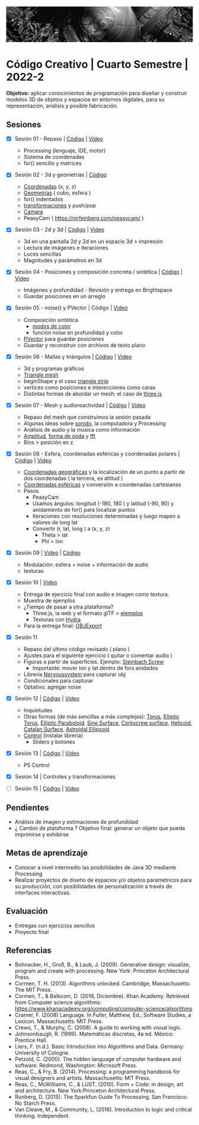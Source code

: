 ![portada](https://github.com/EmilioOcelotl/cc4-di-2022-2/blob/main/img/of13.png)

# Código Creativo | Cuarto Semestre | 2022-2

**Objetivo:** aplicar conocimientos de programación para diseñar y construir modelos 3D de objetos y espacios en entornos digitales, para su representación, análisis y posible fabricación.

## Sesiones

- [x] Sesión 01 - Repaso | [Código](https://gist.github.com/EmilioOcelotl/e7038c57bf39c7140986d4a4f92bbc9c) | [Video](https://drive.google.com/file/d/1LQItFi6RfXEiQy5_Q9t-4IJAtrSkBmnP/view?usp=sharing)
  - Processing (lenguaje, IDE, motor)
  - Sistema de coordenadas
  - for() sencillo y matrices

- [x] Sesión 02 - 3d y geometrías | [Código](https://gist.github.com/EmilioOcelotl/8c340401323b3ff66f0fb83630095517)
  - [Coordenadas](https://processing.org/tutorials/p3d) (x, y, z)
  - [Geometrías](https://processing.org/examples/primitives3d.html) ( cubo, esfera )
  - for() indentados
  - [transformaciones](https://processing.org/tutorials/transform2d) y push/pop
  - [Cámara](https://processing.org/tutorials/p3d/#camera)	     
  - PeasyCam ( https://mrfeinberg.com/peasycam/ ) 

- [x] Sesión 03 - 2d y 3d | [Código](https://gist.github.com/EmilioOcelotl/ddd755137e64bc76879c26167187d0ff) | [Video](https://drive.google.com/file/d/1CKR6lCja1fHV3hppGZxrwifRpWHLoaOh/view?usp=sharing) 
  - 3d en una pantalla 2d y 2d en un espacio 3d > impresión
  - Lectura de imágenes e iteraciones
  - Luces sencillas
  - Magnitudes y parámetros en 3d 

- [x] Sesión 04 - Posiciones y composición concreta / sintética | [Código](https://gist.github.com/EmilioOcelotl/a2d285f75b7cffb8db3c880de118adb3) | [Video](https://drive.google.com/file/d/14FH2ZwEoDBxqzaUaTD2apg7gmVve6U6l/view?usp=sharing)
  - Imágenes y profundidad - Revisión y entrega en Brightspace
  - Guardar posiciones en un arreglo 

- [x] Sesión 05 - noise() y PVector | Código | [Video](https://drive.google.com/file/d/1OpmG4ZyXse1bbjIy5A9d_XlpHomoL-HB/view?usp=sharing)
  - Composición sintética
    - [modos de color](https://processing.org/reference/colorMode_.html)  
    - función noise en profundidad y color
  - [PVector](https://processing.org/reference/PVector.html) para guardar posiciones
  - Guardar y reconstruir con archivos de texto plano 

- [x] Sesión 06 - Mallas y triángulos | [Código](https://gist.github.com/EmilioOcelotl/660b89a794a59b521df9e80582d6c601) | [Video](https://drive.google.com/file/d/1OeZXXRPP3TrWFSecctIJRyaLr1sWtRql/view?usp=sharing) 
  - 3d y programas gráficos
  - [Triangle mesh](https://en.wikipedia.org/wiki/Triangle_mesh)
  - beginShape y el caso [triangle strip](https://processing.org/reference/beginShape_.html)
  - vertices como posiciones e interecciones como caras 
  - Distintas formas de abordar un mesh: el caso de [three.js](https://threejs.org/manual/#en/fundamentals) 

- [x] Sesión 07 - Mesh y audioreactividad | [Código](https://gist.github.com/EmilioOcelotl/f4bd04fb76ebb0446d0a082c63235d91) | [Video](https://drive.google.com/file/d/1FdHyT0AmjITfPoLq0b_hcl4Nln_arJ8T/view?usp=sharing)
  - Repaso del mesh que construimos la sesión pasada
  - Algunas ideas sobre [sonido](https://processing.org/tutorials/sound), la computadora y Processing 
  - Análisis de audio y la música como información
  - [Amplitud](https://processing.org/reference/libraries/sound/Amplitude.html), [forma de onda](https://processing.org/reference/libraries/sound/Waveform.html) y [fft](https://processing.org/reference/libraries/sound/FFT.html)
  - Bins > posición en z 

- [x] Sesión 08 - Esfera, coordenadas esféricas y coordenadas polares | [Código](https://gist.github.com/EmilioOcelotl/0f0984f27bd0242a36e56759732bd3ce) | [Video](https://drive.google.com/file/d/1d4nlFMTGr1vgnt-EgWh3hP-GZlynO8a3/view?usp=sharing)
  - [Coordenadas geográficas](https://es.wikipedia.org/wiki/Coordenadas_geogr%C3%A1ficas) y la localización de un punto a partir de dos coordenadas ( la tercera, es altitud ) 
  - [Coordenadas esféricas](https://es.wikipedia.org/wiki/Coordenadas_polares#Coordenadas_esf%C3%A9ricas) y conversión a coordenadas cartesianas
  - Pasos
    - PeasyCam
    - Usamos ángulos: longitud (-180, 180 ) y latitud (-90, 90) y anidamiento de for() para localizar puntos
    - Iteraciones con resoluciones determinadas y luego mapeo a valores de long lat
    - Convertir (r, lat, long ) a  (x, y, z)
      - Theta > lat
      - Phi > lon

- [x] Sesión 09 | [Video](https://drive.google.com/file/d/1rivLuFqiTSQuWWVREKgA2EEKcyYVKQdk/view?usp=sharing) | [Código](https://gist.github.com/EmilioOcelotl/fc54ce415e4fbf77128314f0dbefb478)

   - Modulación: esfera + noise + información de audio
   - texturas 

- [x] Sesión 10 | [Video](https://drive.google.com/file/d/1AQQXlGl4Q1zObFSWOreJs9VmpBRA-QPQ/view?usp=sharing) 

  - Entrega de ejercicio final con audio e imagen como textura.
  - Muestra de ejemplos
  - ¿Tiempo de pasar a otra plataforma?
    - Three.js, la web y el formato glTF > [ejemplos]()
    - Texturas con [Hydra](https://hydra.ojack.xyz/)
  - Para la entrega final: [OBJExport](https://n-e-r-v-o-u-s.com/tools/obj/)

- [x] Sesión 11
  - Repaso del último código revisado ( plano )
  - Ajustes para el siguiente ejercicio ( quitar o comentar audio ) 
  - Figuras a partir de superficies. Ejemplo: [Steinbach Screw](https://mathworld.wolfram.com/SteinbachScrew.html)
    - Importante: mover lon y lat dentro de fors anidados
  - Librería [Nervoussystem](https://n-e-r-v-o-u-s.com/tools/obj/) para capturar obj
  - Condicionales para capturar
  - Optativo: agregar noise 

- [x] Sesión 12 | [Código](https://gist.github.com/EmilioOcelotl/3af155903c25a17f7da4cda546fd0603) | [Video](https://drive.google.com/file/d/1kgzNkEZAs2qoCaZuwaYzL70N3vK7H8km/view?usp=sharing)
  - Inquietudes 
  - Otras formas (de más sencillas a más complejas): [Torus](https://mathworld.wolfram.com/Torus.html), [Elliptic Torus](https://mathworld.wolfram.com/EllipticTorus.html), [Elliptic Paraboloid](https://mathworld.wolfram.com/EllipticParaboloid.html), [Sine Surface](https://mathworld.wolfram.com/SineSurface.html), [Corkscrew surface](https://mathworld.wolfram.com/CorkscrewSurface.html), [Helicoid](https://mathworld.wolfram.com/Helicoid.html), [Catalan Surface](https://mathworld.wolfram.com/CatalansSurface.html), [Astroidal Ellipsoid](https://mathworld.wolfram.com/AstroidalEllipsoid.html)  
  - [Control](https://www.sojamo.de/libraries/controlP5/) (instalar librería)
    - Sliders y botones 

- [x] Sesión 13 | [Código](https://gist.github.com/EmilioOcelotl/0e35305eee915d3e390abb2a4e26d135) | [Video](https://drive.google.com/file/d/1O7vEPwAVS86njLL2uXXZxfotQzioGdwd/view?usp=sharing)
  - P5 Control 

- [x] Sesión 14 | Controles y transformaciones

- [ ] Sesión 15 | [Código](https://gist.github.com/EmilioOcelotl/9f4a2a71fbef4f72b9abfc80ce880cbd) | [Video](https://drive.google.com/file/d/1DX-XDG1xjt3LN5Zb6K4qF8haR913zI69/view?usp=sharing)

## Pendientes

- Análisis de imagen y estimaciones de profundidad 
- ¿ Cambio de plataforma ? Objetivo final: generar un objeto que pueda imprimirse y exhibirse

## Metas de aprendizaje

- Conocer a nivel intermedio las posibilidades de Java 3D mediante Processing
- Realizar proyectos de diseño de espacios y/o objetos paramétricos para su producción, con posibilidades de personalización a través de interfaces interactivas.

## Evaluación

- Entregas con ejercicios sencillos
- Proyecto final

## Referencias 

- Bohnacker, H., Groß, B., & Laub, J. (2009). Generative design: visualize, program and create with processing. New York: Princeton Architectural Press.
- Cormen, T. H. (2013). Algorithms unlocked. Cambridge, Massachusetts: The MIT Press.
- Cormen, T., & Balkcom, D. (2018, Diciembre). Khan Academy. Retrieved from Computer science algorithms: https://www.khanacademy.org/computing/computer-science/algorithms
- Cramer, F. (2008) Language. In Fuller, Matthew, Ed., Software Studies, a Lexicon. Massachusetts: MIT Press. 
- Crews, T., & Murphy, C. (2008). A guide to working with visual logic.
- Johnsonbaugh, R. (1999). Matemáticas discretas, 4a ed. México: Prentice Hall.
- Liers, F. (n.d.). Basic Introduction into Algorithms and Data. Germany: University of Cologne.
- Petzold, C. (2000). The hidden language of computer hardware and software. Redmond, Washington: Microsoft Press.
- Reas, C., & Fry, B. (2014). Processing: a programming handbook for visual designers and artists. Massachusetts: MIT Press.
- Reas, C., McWilliams, C., & LUST. (2010). Form + Code: in design, art and architecture. New York:Princeton Architectural Press.
- Runberg, D. (2015). The Sparkfun Guide To Processing. San Francisco: No Starch Press. 
- Van Cleave, M., & Community, L. (2016). Introduction to logic and critical thinking. Independent.
